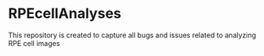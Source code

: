 # RPEcellAnalyses
This repository is created to capture all bugs and issues related to analyzing RPE cell images

